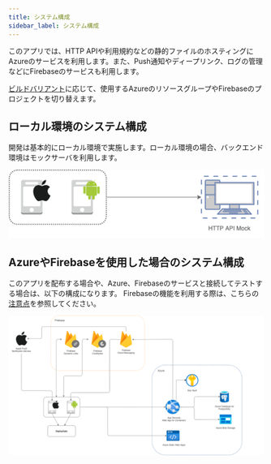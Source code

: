 ```yaml
---
title: システム構成
sidebar_label: システム構成
---
```


このアプリでは、HTTP APIや利用規約などの静的ファイルのホスティングにAzureのサービスを利用します。また、Push通知やディープリンク、ログの管理などにFirebaseのサービスも利用します。

[ビルドバリアント](/react-native/santoku/development/build-configuration/build-variants.mdx)に応じて、使用するAzureのリソースグループやFirebaseのプロジェクトを切り替えます。

## ローカル環境のシステム構成

開発は基本的にローカル環境で実施します。ローカル環境の場合、バックエンド環境はモックサーバを利用します。

![system-configuration](./local-system-configuration.drawio.png)

## AzureやFirebaseを使用した場合のシステム構成

このアプリを配布する場合や、Azure、Firebaseのサービスと接続してテストする場合は、以下の構成になります。
Firebaseの機能を利用する際は、こちらの[注意点](react-native/santoku/development/implement/cautions-on-using-firebase.mdx)を参照してください。

![system-configuration](./system-configuration.drawio.png)

